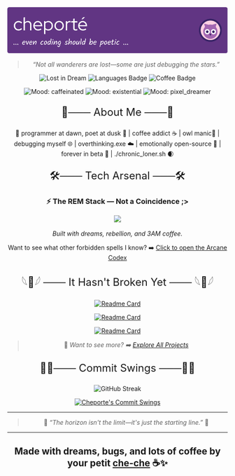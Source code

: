 <div align="center">

<picture>
<source media="(prefers-color-scheme: dark)" srcset="./img/github-header-image-dark.png">
<source media="(prefers-color-scheme: light)" srcset="./img/github-header-image-light.png">
<img alt="A cosmic dreamscape" src="./img/github-header-image-dark.png"/>
</picture>

> *“Not all wanderers are lost—some are just debugging the stars.”*

![Lost in Dream](https://img.shields.io/badge/lost_in_dreams-🌙-blueviolet?style=flat-square)
![Languages Badge](https://img.shields.io/badge/languages-polyglot-brightgreen?style=flat-square)
![Coffee Badge](https://img.shields.io/badge/coffee-yes-important?style=flat-square)

![Mood: caffeinated](https://img.shields.io/badge/mood-caffeinated-ff69b4?style=flat-square)
![Mood: existential](https://img.shields.io/badge/mood-existential-9b59b6?style=flat-square)
![Mood: pixel_dreamer](https://img.shields.io/badge/mood-pixel_dreamer-1abc9c?style=flat-square)

<!-- I'm not good enough for this T^T -->
<!-- <img src="https://github-profile-trophy.vercel.app/?username=cheporte&theme=tokyonight" /> -->
 
<p style="font-size:24px;">🌱─── About Me ───🌱</p>

🌇 programmer at dawn, poet at dusk 🌆 | coffee addict ☕ | owl manic🦉 | debugging myself 🌐 | overthinking.exe ☁️ | emotionally open-source 💞 | forever in beta 🌙 | ./chronic_loner.sh 🌒

<p style="font-size:24px;">🛠️─── Tech Arsenal ───🛠️</p>

### ⚡ The REM Stack — Not a Coincidence ;>
<div align="center">

<p align="center">
  <a href="https://skillicons.dev">
    <img src="https://skillicons.dev/icons?i=react,express,mongo" />
  </a>
</p>

*Built with dreams, rebellion, and 3AM coffee.*


Want to see what other forbidden spells I know? ➡️ [Click to open the Arcane Codex](docs/skills.md)

<p style="font-size:24px;">𓆩🫠𓆪 ─── It Hasn't Broken Yet ─── 𓆩🫠𓆪</p>

[![Readme Card](https://github-readme-stats.vercel.app/api/pin/?username=cheporte&repo=hummingbird&theme=tokyonight)](https://github.com/cheporte/hummingbird)

[![Readme Card](https://github-readme-stats.vercel.app/api/pin/?username=cheporte&repo=mnogomov&theme=tokyonight)](https://github.com/cheporte/mnogomov)

[![Readme Card](https://github-readme-stats.vercel.app/api/pin/?username=cheporte&repo=chez-che-che&theme=tokyonight)](https://github.com/cheporte/chez-che-che)

> 🔎 *Want to see more? ➡️ [Explore All Projects](docs/projects.md)*


<p style="font-size:24px;">😵‍💫─── Commit Swings ───😵‍💫</p>

<img src="https://github-readme-streak-stats.herokuapp.com/?user=cheporte&theme=tokyonight" alt="GitHub Streak" />

[![Cheporte's Commit Swings](https://github-readme-activity-graph.vercel.app/graph?username=cheporte&theme=tokyo-night)](https://github.com/ashutosh00710/github-readme-activity-graph)

---

> 🌟 *“The horizon isn't the limit—it's just the starting line.”* 🌟

</div>

---
**Made with dreams, bugs, and lots of coffee by your petit [che-che](https://github.com/cheporte) ☕✨**
---

